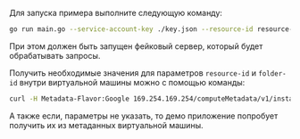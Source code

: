 Для запуска примера выполните следующую команду:

```bash
go run main.go --service-account-key ./key.json --resource-id resource-1 --folder-id folder --fake
```
При этом должен быть запущен фейковый сервер, который будет обрабатывать запросы.

Получить необходимые значения для параметров `resource-id` и `folder-id` внутри виртуальной машины можно с помощью команды:

```bash
curl -H Metadata-Flavor:Google 169.254.169.254/computeMetadata/v1/instance/?recursive=true | jq '{id: .id, folderId: .vendor.folderId}'
```

А также если, параметры не указать, то демо приложение попробует получить их из метаданных виртуальной машины.